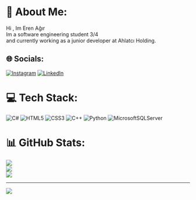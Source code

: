 # 💫 About Me:
Hi , Im Eren Ağır<br>Im a software engineering student 3/4<br>and currently working as a junior developer at Ahlatcı Holding.


## 🌐 Socials:
[![Instagram](https://img.shields.io/badge/Instagram-%23E4405F.svg?logo=Instagram&logoColor=white)](https://instagram.com/eren_.agr) [![LinkedIn](https://img.shields.io/badge/LinkedIn-%230077B5.svg?logo=linkedin&logoColor=white)](https://linkedin.com/in/eren-ağır-98661b252) 

# 💻 Tech Stack:
![C#](https://img.shields.io/badge/c%23-%23239120.svg?style=for-the-badge&logo=c-sharp&logoColor=white) ![HTML5](https://img.shields.io/badge/html5-%23E34F26.svg?style=for-the-badge&logo=html5&logoColor=white) ![CSS3](https://img.shields.io/badge/css3-%231572B6.svg?style=for-the-badge&logo=css3&logoColor=white) ![C++](https://img.shields.io/badge/c++-%2300599C.svg?style=for-the-badge&logo=c%2B%2B&logoColor=white) ![Python](https://img.shields.io/badge/python-3670A0?style=for-the-badge&logo=python&logoColor=ffdd54) ![MicrosoftSQLServer](https://img.shields.io/badge/Microsoft%20SQL%20Server-CC2927?style=for-the-badge&logo=microsoft%20sql%20server&logoColor=white)
# 📊 GitHub Stats:
![](https://github-readme-stats.vercel.app/api?username=erenagir&theme=blue-green&hide_border=false&include_all_commits=true&count_private=false)<br/>
![](https://github-readme-streak-stats.herokuapp.com/?user=erenagir&theme=blue-green&hide_border=false)<br/>
![](https://github-readme-stats.vercel.app/api/top-langs/?username=erenagir&theme=blue-green&hide_border=false&include_all_commits=true&count_private=false&layout=compact)

---
[![](https://visitcount.itsvg.in/api?id=erenagir&icon=2&color=0)](https://visitcount.itsvg.in)

<!-- Proudly created with GPRM ( https://gprm.itsvg.in ) -->
